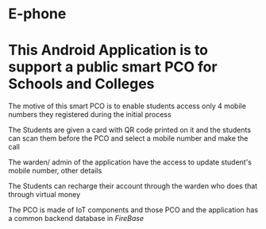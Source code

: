 # E-phone

# This Android Application is to support a public smart PCO for Schools and Colleges

The motive of this smart PCO is to enable students access only 4 mobile numbers they 
registered during the initial process

The Students are given a card with QR code printed on it and the students can scan them before
the PCO and select a mobile number and make the call

The warden/ admin of the application have the access to update student's mobile number, other details

The Students can recharge their account through the warden who does that through virtual money

The PCO is made of IoT components and those PCO and the application has a common backend database in *FireBase*

